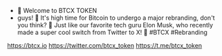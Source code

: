 - 👋 Welcome to BTCX TOKEN
- guys! 🙌 It's high time for Bitcoin to undergo a major rebranding, don't you think? 💫 Just like our favorite tech guru Elon Musk, who recently made a super cool switch from Twitter to X! 🚀 #BTCX #Rebranding

https://btcx.io
https://twitter.com/btcx_token
https://t.me/btcx_token
